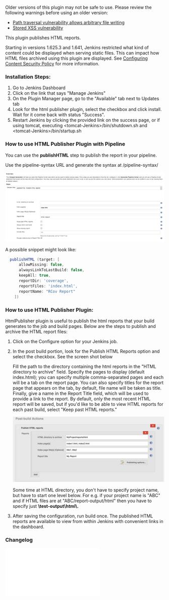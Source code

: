 Older versions of this plugin may not be safe to use. Please review the
following warnings before using an older version:

-   [Path traversal vulnerability allows arbitrary file
    writing](https://jenkins.io/security/advisory/2018-04-16/#SECURITY-784)
-   [Stored XSS
    vulnerability](https://jenkins.io/security/advisory/2019-10-01/#SECURITY-1590)

  

This plugin publishes HTML reports.

Starting in versions 1.625.3 and 1.641, Jenkins restricted what kind of
content could be displayed when serving static files. This can impact
how HTML files archived using this plugin are displayed. See
[Configuring Content Security
Policy](https://wiki.jenkins.io/display/JENKINS/Configuring+Content+Security+Policy)
for more information.

### Installation Steps:

1. Go to Jenkins Dashboard  
2. Click on the link that says "Manage Jenkins"  
3. On the Plugin Manager page, go to the "Available" tab next to Updates
tab  
4. Look for the html publisher plugin, select the checkbox and click
install. Wait for it come back with status "Success".  
5. Restart Jenkins by clicking the provided link on the success page, or
if using tomcat, executing \<tomcat-Jenkins\>/bin/shutdown.sh and
\<tomcat-Jenkins\>/bin/startup.sh

### How to use HTML Publisher Plugin with Pipeline

You can use the **publishHTML** step to publish the report in your pipeline.

Use the pipeline-syntax URL and generate the syntax at <JENKINS-URL>/pipeline-syntax/

![](./doc/Pipeline_Syntax_Snippet_Generator.png)


A possible snippet might look like:

```groovy
  publishHTML (target: [
      allowMissing: false,
      alwaysLinkToLastBuild: false,
      keepAll: true,
      reportDir: 'coverage',
      reportFiles: 'index.html',
      reportName: "RCov Report"
    ])
```


### How to use HTML Publisher Plugin:

HtmlPublisher plugin is useful to publish the html reports that your
build generates to the job and build pages. Below are the steps to
publish and archive the HTML report files:

1. Click on the Configure option for your Jenkins job.

2. In the post build portion, look for the Publish HTML Reports option
and select the checkbox. See the screen shot below

    Fill the path to the directory containing the html reports in the "HTML
directory to archive" field. Specify the pages to display (default
index.html); you can specify multiple comma-separated pages and each
will be a tab on the report page. You can also specify titles for the
report page that appears on the tab, by default, file name will be taken
as title.  Finally, give a name in the Report Title field, which will be
used to provide a link to the report. By default, only the most recent
HTML report will be saved, but if you'd like to be able to view HTML
reports for each past build, select "Keep past HTML reports."

    ![](./doc/Screen%20Shot%202017-04-23%20at%2011.14.52%20AM.png?version=1&modificationDate=1492917579000&api=v2)

    Some time at HTML directory, you don't have to specify project name, but
have to start one level below. For e.g. if your project name is "ABC"
and if HTML files are at "ABC/report-output/html" then you have to
specify just **\\test-output\\html\\.**

3. After saving the configuration, run build once. The published HTML
reports are available to view from within Jenkins with convenient links
in the dashboard.

### Changelog

![Changelog](CHANGELOG.md)